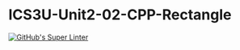 # ICS3U-Unit2-02-CPP-Rectangle

[![GitHub's Super Linter](https://github.com/liam-fletcher1/ICS3U-Unit2-02-CPP-Rectangle/workflows/GitHub's%20Super%20Linter/badge.svg)](https://github.com/liam-fletcher1/ICS3U-Unit2-02-CPP-Rectangle/actions)
